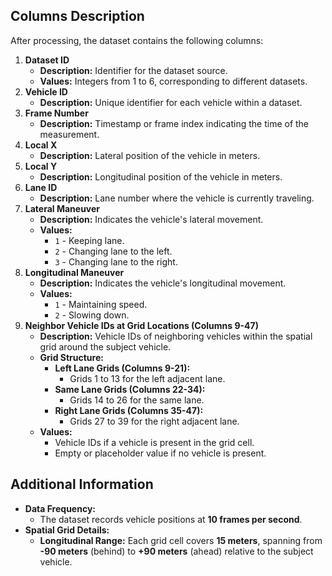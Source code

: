 
## Columns Description

After processing, the dataset contains the following columns:

1. **Dataset ID**
   - **Description:** Identifier for the dataset source.
   - **Values:** Integers from 1 to 6, corresponding to different datasets.
2. **Vehicle ID**
   - **Description:** Unique identifier for each vehicle within a dataset.
3. **Frame Number**
   - **Description:** Timestamp or frame index indicating the time of the measurement.
4. **Local X**
   - **Description:** Lateral position of the vehicle in meters.
5. **Local Y**
   - **Description:** Longitudinal position of the vehicle in meters.
6. **Lane ID**
   - **Description:** Lane number where the vehicle is currently traveling.
7. **Lateral Maneuver**
   - **Description:** Indicates the vehicle's lateral movement.
   - **Values:**
     - `1` - Keeping lane.
     - `2` - Changing lane to the left.
     - `3` - Changing lane to the right.
8. **Longitudinal Maneuver**
   - **Description:** Indicates the vehicle's longitudinal movement.
   - **Values:**
     - `1` - Maintaining speed.
     - `2` - Slowing down.
9. **Neighbor Vehicle IDs at Grid Locations (Columns 9-47)**
   - **Description:** Vehicle IDs of neighboring vehicles within the spatial grid around the subject vehicle.
   - **Grid Structure:**
     - **Left Lane Grids (Columns 9-21):**
       - Grids 1 to 13 for the left adjacent lane.
     - **Same Lane Grids (Columns 22-34):**
       - Grids 14 to 26 for the same lane.
     - **Right Lane Grids (Columns 35-47):**
       - Grids 27 to 39 for the right adjacent lane.
   - **Values:**
     - Vehicle IDs if a vehicle is present in the grid cell.
     - Empty or placeholder value if no vehicle is present.


## Additional Information

- **Data Frequency:**
  - The dataset records vehicle positions at **10 frames per second**.
- **Spatial Grid Details:**
  - **Longitudinal Range:** Each grid cell covers **15 meters**, spanning from **-90 meters** (behind) to **+90 meters** (ahead) relative to the subject vehicle.

